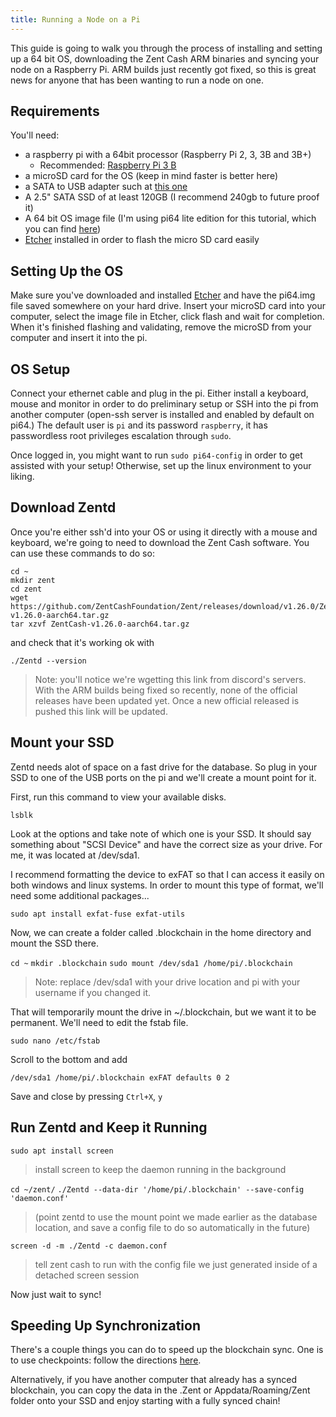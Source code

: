 ```yaml
---
title: Running a Node on a Pi
---
```


This guide is going to walk you through the process of installing and setting up a 64 bit OS, downloading the Zent Cash ARM binaries and syncing your node on a Raspberry Pi. ARM builds just recently got fixed, so this is great news for anyone that has been wanting to run a node on one.

## Requirements

You'll need: 

 - a raspberry pi with a 64bit processor (Raspberry Pi 2, 3, 3B and 3B+)
	 - Recommended: [Raspberry Pi 3 B](https://www.amazon.com/ELEMENT-Element14-Raspberry-Pi-Motherboard/dp/B07BDR5PDW/ref=sr_1_4?keywords=raspberry%20pi%203%20b&qid=1548102902&sr=8-4)
- a microSD card for the OS (keep in mind faster is better here)
- a SATA to USB adapter such at [this one](https://www.amazon.com/StarTech-com-SATA-Drive-Adapter-Cable/dp/B00HJZJI84/ref=sr_1_3?keywords=startech%20usb%20to%20sata&qid=1548102862&sr=8-3)
- A 2.5" SATA SSD of at least 120GB (I recommend 240gb to future proof it)
- A 64 bit OS image file (I'm using pi64 lite edition for this tutorial, which you can find [here](https://github.com/bamarni/pi64/releases))  
- [Etcher](https://www.google.com/search?client=firefox-b-1-ab&q=etcher) installed in order to flash the micro SD card easily

## Setting Up the OS

Make sure you've downloaded and installed [Etcher](https://www.google.com/search?client=firefox-b-1-ab&q=etcher) and have the pi64.img file saved somewhere on your hard drive. Insert your microSD card into your computer, select the image file in Etcher, click flash and wait for completion. When it's finished flashing and validating, remove the microSD from your computer and insert it into the pi. 

## OS Setup

Connect your ethernet cable and plug in the pi. Either install a keyboard, mouse and monitor in order to do preliminary setup or SSH into the pi from another computer (open-ssh server is installed and enabled by default on pi64.)  The default user is `pi` and its password `raspberry`, it has passwordless root privileges escalation through `sudo`.

Once logged in, you might want to run `sudo pi64-config` in order to get assisted with your setup! Otherwise, set up the linux environment to your liking.

## Download Zentd

Once you're either ssh'd into your OS or using it directly with a mouse and keyboard, we're going to need to download the Zent Cash software. You can use these commands to do so:

```
cd ~
mkdir zent
cd zent
wget https://github.com/ZentCashFoundation/Zent/releases/download/v1.26.0/ZentCash-v1.26.0-aarch64.tar.gz
tar xzvf ZentCash-v1.26.0-aarch64.tar.gz
```

and check that it's working ok with 

`./Zentd --version`

>Note: you'll notice we're wgetting this link from discord's servers. With the ARM builds being fixed so recently, none of the official releases have been updated yet. Once a new official released is pushed this link will be updated.

## Mount your SSD

Zentd needs alot of space on a fast drive for the database. So plug in your SSD to one of the USB ports on the pi and we'll create a mount point for it.

First, run this command to view your available disks.

`lsblk`

Look at the options and take note of which one is your SSD. It should say something about "SCSI Device" and have the correct size as your drive. For me, it was located at /dev/sda1.

I recommend formatting the device to exFAT so that I can access it easily on both windows and linux systems. In order to mount this type of format, we'll need some additional packages...

`sudo apt install exfat-fuse exfat-utils`

Now, we can create a folder called .blockchain in the home directory and mount the SSD there.

`cd ~`
`mkdir .blockchain`
`sudo mount /dev/sda1 /home/pi/.blockchain`

>Note: replace /dev/sda1 with your drive location and pi with your username if you changed it.

That will temporarily mount the drive in ~/.blockchain, but we want it to be permanent. We'll need to edit the fstab file.

`sudo nano /etc/fstab`

Scroll to the bottom and add 

`/dev/sda1 /home/pi/.blockchain exFAT defaults 0 2`

Save and close by pressing `Ctrl+X`, `y`

## Run Zentd and Keep it Running

`sudo apt install screen`

> install screen to keep the daemon running in the background

`cd ~/zent/`
`./Zentd --data-dir '/home/pi/.blockchain' --save-config 'daemon.conf'`  

>(point zentd to use the mount point we made earlier as the database location, and save a config file to do so automatically in the future)

`screen -d -m ./Zentd -c daemon.conf` 

>tell zent cash to run with the config file we just generated inside of a detached screen session

Now just wait to sync!

## Speeding Up Synchronization

There's a couple things you can do to speed up the blockchain sync. One is to use checkpoints: follow the directions [here](../guides/wallets/Using-Checkpoints).

Alternatively, if you have another computer that already has a synced blockchain, you can copy the data in the .Zent or Appdata/Roaming/Zent folder onto your SSD and enjoy starting with a fully synced chain!
